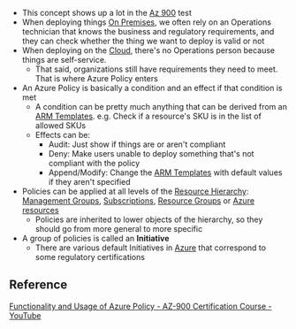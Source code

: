 - This concept shows up a lot in the [Az 900](Az%20900.md) test
- When deploying things [On Premises](On%20Premises.md), we often rely on an Operations technician that knows the business and regulatory requirements, and they can check whether the thing we want to deploy is valid or not
- When deploying on the [Cloud](Cloud%20Computing.md), there's no Operations person because things are self-service.
	- That said, organizations still have requirements they need to meet. That is where Azure Policy enters
- An Azure Policy is basically a condition and an effect if that condition is met
	- A condition can be pretty much anything that can be derived from an [ARM Templates](ARM%20Templates). e.g. Check if a resource's SKU is in the list of allowed SKUs
	- Effects can be:
		- Audit: Just show if things are or aren't compliant
		- Deny: Make users unable to deploy something that's not compliant with the policy
		- Append/Modify: Change the [ARM Templates](ARM%20Templates) with default values if they aren't specified
- Policies can be applied at all levels of the [Resource Hierarchy](Hierarchy%20of%20resource%20groups,%20subscriptions,%20and%20management%20groups.md): [Management Groups](Management%20Groups.md), [Subscriptions](Subscriptions.md), [Resource Groups](Resource%20Groups.md) or [Azure resources](Azure%20resources.md)
	- Policies are inherited to lower objects of the hierarchy, so they should go from more general to more specific
- A group of policies is called an **Initiative**
	- There are various default Initiatives in [Azure](Azure.md) that correspond to some regulatory certifications

## Reference
[Functionality and Usage of Azure Policy - AZ-900 Certification Course - YouTube](https://www.youtube.com/watch?v=z7WMqHE3R8g&list=PLlVtbbG169nED0_vMEniWBQjSoxTsBYS3&index=49&ab_channel=JohnSavill%27sTechnicalTraining)